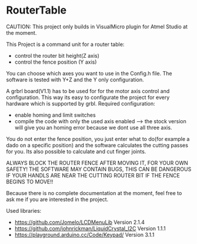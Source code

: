 # RouterTable
CAUTION: This project only builds in VisualMicro plugin for Atmel Studio at the moment.

This Project is a command unit for a router table:
 - control the router bit height(Z axis)
 - control the fence position (Y axis)

You can choose which axes you want to use in the Config.h file. The software is tested with Y+Z and the Y only configuration.

A grbrl board(V1.1) has to be used for for the motor axis control and configuration.
This way its easy to configurate the project for every hardware which is supported by grbl.
Required configuration:
 - enable homing and limit switches
 - compile the code with only the used axis enabled --> the stock version will give you an homing error because we dont use all three axis.

You do not enter the fence position, you just enter what to do(for example a dado on a specific position) and the software calculates the cutting passes for you. 
Its also possible to calculate and cut finger joints.

ALWAYS BLOCK THE ROUTER FENCE AFTER MOVING IT, FOR YOUR OWN SAFETY! THE SOFTWARE MAY CONTAIN BUGS, 
THIS CAN BE DANGEROUS IF YOUR HANDLS ARE NEAR THE CUTTING ROUTER BIT IF THE FENCE BEGINS TO MOVE!!

Because there is no complete documentation at the moment, feel free to ask me if you are interested in the project.

Used libraries:

- https://github.com/Jomelo/LCDMenuLib             Version 2.1.4
- https://github.com/johnrickman/LiquidCrystal_I2C Version 1.1.1
- https://playground.arduino.cc/Code/Keypad/       Version 3.1.1
